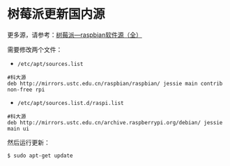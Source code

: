 # 树莓派更新国内源

更多源，请参考：[树莓派—raspbian软件源（全）](https://www.jianshu.com/p/67b9e6ebf8a0)

需要修改两个文件：

- `/etc/apt/sources.list`
```
#科大源
deb http://mirrors.ustc.edu.cn/raspbian/raspbian/ jessie main contrib non-free rpi
```
- `/etc/apt/sources.list.d/raspi.list`
```
#科大源
deb http://mirrors.ustc.edu.cn/archive.raspberrypi.org/debian/ jessie main ui
```

然后运行更新：
```sh
$ sudo apt-get update
```